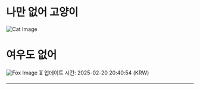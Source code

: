 
# 나만 없어 고양이

![Cat Image](https://cdn2.thecatapi.com/images/9fr.jpg)

# 여우도 없어
![Fox Image](https://randomfox.ca/images/89.jpg)
⏳ 업데이트 시간: 2025-02-20 20:40:54 (KRW)

---

